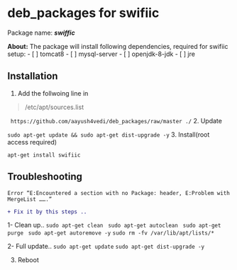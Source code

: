 # deb_packages for swifiic
  Package name: ***swiffic***
  
  **About:** The package will install following dependencies, required for swifiic setup:
    - [ ] tomcat8
    - [ ] mysql-server
    - [ ] openjdk-8-jdk
    - [ ] jre
 
## Installation
  1. Add the follwoing line in  
  > /etc/apt/sources.list 
  
  ``` https://github.com/aayush4vedi/deb_packages/raw/master ./```
  2. Update
  
  ``` sudo apt-get update && sudo apt-get dist-upgrade -y ```
  3. Install(root access required)
  
  ``` apt-get install swifiic ```


## Troubleshooting
``` Error “E:Encountered a section with no Package: header, E:Problem with MergeList …….” ```

```diff
+ Fix it by this steps ..  
```

1- Clean up..
```sudo apt-get clean ```
```sudo apt-get autoclean ```
```sudo apt-get purge ```
```sudo apt-get autoremove -y```
```sudo rm -fv /var/lib/apt/lists/* ```

2- Full update..
``` sudo apt-get update ```
``` sudo apt-get dist-upgrade -y ```

3. Reboot 
